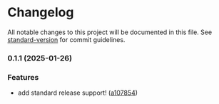 # Changelog

All notable changes to this project will be documented in this file. See [standard-version](https://github.com/conventional-changelog/standard-version) for commit guidelines.

### 0.1.1 (2025-01-26)


### Features

* add standard release support! ([a107854](https://github.com/asterssk/devcode/commit/a107854c4a87b3ebc9637d1d851e2b0ac962c98b))
